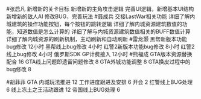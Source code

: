 #张启凡 
新增新的关卡目标
新增新的主角攻击逻辑
完善UI逻辑，新增基本UI结构
新增新的敌人AI
修改BUG，完善玩法
#聂成兵 
交接LastWar相关功能
详细了解内城建筑的操作功能按钮，每个按钮的跳转逻辑
详细了解内城资源建筑数值的功能，知道数值是怎么计算的
详细了解与内城资源建筑数值相关的BUFF数值计算
详细了解内城资源的刷新机制，主动刷新和自动刷新
#雷龙灏 
黑帮新版本功能bug修改  12小时 
黑帮线上bug修改  4小时 
红警2新版本功能bug修改 8小时
红警2线上bug修改  4小时
俄罗斯SDK GP计费接入 12小时
#熊福成 
GTA版本资源替换配合                                               16
GTA线上问题即遗留问题修改                                      8
GTA外城功能调整                                                       8
GTA换皮过程中的bug修改                                          8

#胡菲菲 
GTA 内城玩法推进 12
工作进度跟进及安排   6
开会 2
红警线上BUG处理     6
线上冻土之王活动跟进 12
帝国线上BUG处理      6